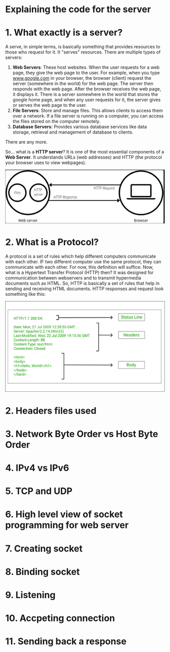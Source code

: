 # Explaining the code for the server

# 1. What exactly is a server?
A serve, in simple terms, is basically something that provides resources to those who request for it. It "serves" resources. There are multiple types of servers:
1. __Web Servers__: These host websites. When the user requests for a web page, they give the web page to the user. For example, when you type www.google.com in your browser, the browser (client) request the server (somewhere in the world) for the web page. The server then responds with the web page. After the browser receives the web page, it displays it. There is a server somewhere in the world that stores the google home page, and when any user requests for it, the server gives or serves the web page to the user.
2. __File Servers__: Store and manage files. This allows clients to access them over a network. If a file server is running on a computer, you can access the files stored on the computer remotely.
3. __Database Servers__: Provides various database services like data storage, retrieval and management of database to clients.

There are any more.

So... what is a __HTTP server__?
It is one of the most essential components of a __Web Server__. It understands URLs (web addresses) and HTTP (the protocol your browser uses to view webpages).  

![web server representation](../images/web-server.png)

# 2. What is a Protocol?
A protocol is a set of rules which help different computers communicate with each other. IF two different computer use the same protocol, they can communicate with each other. For now, this definition will suffice. 
Now, what is a Hypertext Transfer Protocol (HTTP) then? It was designed for communication between webservers and to transmit hypermedia documents such as HTML.
So, HTTP is basically a set of rules that help in sending and receiving HTML documents. HTTP responses and request look something like this:

![http-response image](../images/http-response.png)




# 2. Headers files used

# 3. Network Byte Order vs Host Byte Order

# 4. IPv4 vs IPv6

# 5. TCP and UDP

# 6. High level view of socket programming for web server

# 7. Creating socket

# 8. Binding socket

# 9. Listening

# 10. Accpeting connection

# 11. Sending back a response
